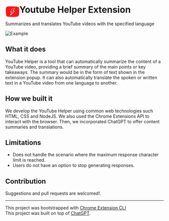 # <img src="public/icons/logo.png" width="45" align="left"> Youtube Helper Extension

Summarizes and translates YouTube videos with the specified language

![Example](https://user-images.githubusercontent.com/64767959/212521125-24274752-29c4-4bef-a53e-0dd94521781e.gif)


## What it does

YouTube Helper is a tool that can automatically summarize the content of a YouTube video, providing a brief summary of the main points or key takeaways. The summary would be in the form of text shown in the extension popup. It can also automatically translate the spoken or written text in a YouTube video from one language to another. 


## How we built it

We develop the YouTube Helper using common web technologies such HTML, CSS and NodeJS. We also used the Chrome Extensions API to interact with the browser. Then, we incorporated ChatGPT to offer content summaries and translations.


## Limitations
* Does not handle the scenario where the maximum response character limit is reached.
* Users do not have an option to stop generating responses.


## Contribution

Suggestions and pull requests are welcomed!.

---

This project was bootstrapped with [Chrome Extension CLI](https://github.com/dutiyesh/chrome-extension-cli) </br>
This project was built on top of [ChatGPT](https://openai.com/blog/chatgpt/).

